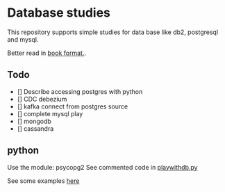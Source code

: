 # Database studies

This repository supports simple studies for data base like db2, postgresql and mysql.

Better read in [book format.](https://jbcodeforce.github.io/db-play/).


## Todo

- [] Describe accessing postgres with python
- [] CDC debezium
- [] kafka connect from postgres source  
- [] complete mysql play
- [] mongodb
- [] cassandra

## python

Use the module: psycopg2
See commented code in [playwithdb.py]()

See some examples [here](http://www.postgresqltutorial.com/postgresql-python/query/)

